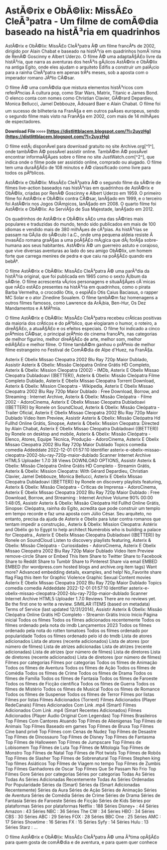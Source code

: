 # AstÃ©rix e ObÃ©lix: MissÃ£o CleÃ³patra - Um filme de comÃ©dia baseado na histÃ³ria em quadrinhos
 
AstÃ©rix e ObÃ©lix: MissÃ£o CleÃ³patra Ã© um filme francÃªs de 2002, dirigido por Alain Chabat e baseado na histÃ³ria em quadrinhos homÃ´nima de RenÃ© Goscinny e Albert Uderzo. O filme Ã© uma adaptaÃ§Ã£o livre da histÃ³ria, que narra as aventuras dos herÃ³is gÃ¡licos AstÃ©rix e ObÃ©lix na antiga Egito, onde eles ajudam o arquiteto Edifis a construir um palÃ¡cio para a rainha CleÃ³patra em apenas trÃªs meses, sob a aposta com o imperador romano JÃºlio CÃ©sar.
 
O filme Ã© uma comÃ©dia que mistura elementos histÃ³ricos com referÃªncias Ã  cultura pop, como Star Wars, Matrix, Titanic e James Bond. O elenco conta com nomes como Christian Clavier, GÃ©rard Depardieu, Monica Bellucci, Jamel Debbouze, Ãdouard Baer e Alain Chabat. O filme foi um sucesso de bilheteria na FranÃ§a e em outros paÃ­ses europeus, sendo o segundo filme mais visto na FranÃ§a em 2002, com mais de 14 milhÃµes de espectadores.
 
**Download File ››››› [https://distlittblacem.blogspot.com/?l=2uyzHg](https://distlittblacem.blogspot.com/?l=2uyzHg)**


 
O filme estÃ¡ disponÃ­vel para download gratuito no site Archive.org[^1^], onde tambÃ©m Ã© possÃ­vel assistir online. TambÃ©m Ã© possÃ­vel encontrar informaÃ§Ãµes sobre o filme no site JustWatch.com[^2^], que indica onde o filme pode ser assistido online, comprado ou alugado. O filme tem uma duraÃ§Ã£o de 108 minutos e Ã© classificado como livre para todos os pÃºblicos.

AstÃ©rix e ObÃ©lix: MissÃ£o CleÃ³patra Ã© o segundo filme da sÃ©rie de filmes live-action baseados nas histÃ³rias em quadrinhos de AstÃ©rix e ObÃ©lix, criadas por RenÃ© Goscinny e Albert Uderzo em 1959. O primeiro filme foi AstÃ©rix e ObÃ©lix contra CÃ©sar, lanÃ§ado em 1999, e o terceiro foi AstÃ©rix nos Jogos OlÃ­mpicos, lanÃ§ado em 2008. O quarto filme foi AstÃ©rix e ObÃ©lix: Ao ServiÃ§o de Sua Majestade, lanÃ§ado em 2012.
 
Os quadrinhos de AstÃ©rix e ObÃ©lix sÃ£o uma das sÃ©ries mais populares e traduzidas do mundo, tendo sido publicados em mais de 100 idiomas e vendido mais de 380 milhÃµes de cÃ³pias. As histÃ³rias se passam na GÃ¡lia do sÃ©culo I a.C., onde uma pequena aldeia resiste Ã  invasÃ£o romana graÃ§as a uma poÃ§Ã£o mÃ¡gica que dÃ¡ forÃ§a sobre-humana aos seus habitantes. AstÃ©rix Ã© um guerreiro astuto e corajoso, que vive diversas aventuras ao lado do seu amigo ObÃ©lix, um homem forte que carrega menires de pedra e que caiu na poÃ§Ã£o quando era bebÃª.
 
O filme AstÃ©rix e ObÃ©lix: MissÃ£o CleÃ³patra Ã© uma parÃ³dia da histÃ³ria original, que foi publicada em 1965 como o sexto Ã¡lbum da sÃ©rie. O filme acrescenta vÃ¡rios personagens e situaÃ§Ãµes cÃ´micas que nÃ£o estÃ£o presentes na histÃ³ria em quadrinhos, como o pirata Barba Vermelha, o crocodilo Otis, o espiÃ£o Otis Caius Baciasus, o rapper MC Solar e o ator Zinedine Soualem. O filme tambÃ©m faz homenagens a outros filmes famosos, como Lawrence da ArÃ¡bia, Ben-Hur, Os Dez Mandamentos e A MÃºmia.

O filme AstÃ©rix e ObÃ©lix: MissÃ£o CleÃ³patra recebeu crÃ­ticas positivas da maioria dos crÃ­ticos e do pÃºblico, que elogiaram o humor, o roteiro, a direÃ§Ã£o, a atuaÃ§Ã£o e os efeitos especiais. O filme foi indicado a cinco prÃªmios CÃ©sar, o principal prÃªmio do cinema francÃªs, nas categorias de melhor figurino, melhor direÃ§Ã£o de arte, melhor som, melhor ediÃ§Ã£o e melhor filme. O filme tambÃ©m ganhou o prÃªmio de melhor filme estrangeiro no Festival de ComÃ©dia de Alpe d'Huez, na FranÃ§a.
 
Asterix E Obelix Missao Cleopatra 2002 Blu Ray 720p Maior Dublado,  Assistir Asterix & Obelix: Missão Cleópatra Online Grátis HD Completo,  Asterix & Obelix: Mission Cleopatra (2002) - IMDb,  Asterix E Obelix Missao Cleopatra Dubladoavi ((BETTER)),  Asterix & Obelix: Missão Cleópatra Filme Completo Dublado,  Asterix E Obelix Missao Cleopatra Torrent Download,  Asterix & Obelix: Mission Cleopatra - Wikipedia,  Asterix E Obelix Missao Cleopatra 2002 Blu Ray 720p Maior Dublado : Free Download, Borrow, and Streaming : Internet Archive,  Asterix & Obelix: Missão Cleópatra - Filme 2002 - AdoroCinema,  Asterix E Obelix Missao Cleopatra Dubladoavi ((BETTER)) by Ronele on SoundCloud,  Asterix & Obelix: Missão Cleópatra - Trailer Oficial,  Asterix E Obelix Missao Cleopatra 2002 Blu Ray 720p Maior Dublado Video Item Preview,  Assistir Asterix & Obelix: Missão Cleópatra Hd Fullhd Online Grátis, Sinopse,  Asterix & Obelix: Mission Cleopatra: Directed by Alain Chabat,  Asterix E Obelix Missao Cleopatra Dubladoavi ((BETTER)) by Ronele on desktop and mobile,  Asterix & Obelix: Missão Cleópatra - Elenco, Atores, Equipe Técnica, Produção - AdoroCinema,  Asterix E Obelix Missao Cleopatra 2002 Blu Ray 720p Maior Dublado Topics comedia comedia Addeddate 2022-12-01 01:57:10 Identifier asterix-e-obelix-missao-cleopatra-2002-blu-ray-720p-maior-dublado Scanner Internet Archive HTML5 Uploader 1.7.0 38 Views DOWNLOAD OPTIONS,  Assistir Asterix & Obelix: Missão Cleópatra Online Grátis HD Completo - Streamin Grátis,  Asterix & Obelix: Mission Cleopatra: With Gérard Depardieu, Christian Clavier, Jamel Debbouze, Monica Bellucci,  Asterix E Obelix Missao Cleopatra Dubladoavi ((BETTER)) by Ronele on discovery playlists featuring,  Asterix & Obelix: Missão Cleópatra - Críticas de Imprensa - AdoroCinema,  Asterix E Obelix Missao Cleopatra 2002 Blu Ray 720p Maior Dublado : Free Download, Borrow, and Streaming : Internet Archive Volume 90% 00:00 1:48:05,  Assistir Asterix & Obelix: Missão Cleópatra Hd Fullhd Online Grátis, Sinopse: Cleópatra, rainha do Egito, acredita que pode construir um templo em tempo recorde e faz uma aposta com Júlio César. Seu arquiteto, no entanto, precisa da ajuda de Asterix e Obelix para lutar contra romanos que tentam impedir a construção.,  Asterix & Obelix: Mission Cleopatra: Astérix and Obélix go to Egypt to help architect Numérobis who is building a palace for Cleopatra.,  Asterix E Obelix Missao Cleopatra Dubladoavi ((BETTER)) by Ronele on SoundCloud Listen to discovery playlists featuring,  Asterix & Obelix: Missão Cleópatra - Curiosidades - AdoroCinema,  Asterix E Obelix Missao Cleopatra 2002 Blu Ray 720p Maior Dublado Video Item Preview remove-circle Share or Embed This Item Share to Twitter Share to Facebook Share to Reddit Share to Tumblr Share to Pinterest Share via email EMBED EMBED (for wordpress.com hosted blogs and archive.org item <description> tags) Want more? Advanced embedding details, examples, and help! No_Favorite share flag Flag this item for Graphic Violence Graphic Sexual Content movies Asterix E Obelix Missao Cleopatra 2002 Blu Ray 720p Maior Dublado Topics comedia comedia Addeddate 2022-12-01 01:57:10 Identifier asterix-e-obelix-missao-cleopatra-2002-blu-ray-720p-maior-dublado Scanner Internet Archive HTML5 Uploader 1.7.0 Reviews There are no reviews yet. Be the first one to write a review. SIMILAR ITEMS (based on metadata) Terms of Service (last updated 12/31/2014), 
Assistir Asterix & Obelix: Missão Cleópatra Online Grátis HD Completo - Streamin Grátis Inicio Inicio Página inicial Todos os filmes Todos os filmes adicionados recentemente Todos os filmes ordenado pela nota do imdb Lançamentos 2023 Todos os filmes ordenado pela nota do rotten tomatoes Todos os filmes ordenado por popularidade Todos os filmes ordenado pelo id do tmdb Lista de atores adicionados Lista de atores (recente adicionados) Lista de atores (por número de filmes) Lista de atrizes adicionadas Lista de atrizes (recente adicionadas) Lista de atrizes (por número de filmes) Lista de diretores Lista de diretores (recente adicionados) Lista de diretores (por número de filmes) Filmes por categorias Filmes por categorias Todos os filmes de Animação Todos os filmes de Aventura Todos os filmes de Ação Todos os filmes de Comédia Todos os filmes de Crime Todos os filmes de Drama Todos os filmes de Família Todos os filmes de Fantasia Todos os filmes de Faroeste Todos os filmes de Ficção científica Todos os filmes de Guerra Todos os filmes de Mistério Todos os filmes de Musical Todos os filmes de Romance Todos os filmes de Suspense Todos os filmes de Terror Filmes por listas Filmes por listas Filmes Adicionados (Torrent) Filmes Adicionados (Player RedeCanais) Filmes Adicionados Com Link .mp4 (Smart) Filmes Adicionados Com Link .mp4 (Smart Recentes Adicionados) Filmes Adicionados (Player Áudio Original Com Legendas) Top Filmes Brasileiros Top Filmes Com Cantores Atuando Top Filmes de Alienígenas Top Filmes de Animais Top Filmes Baseado em games Top Filmes de Bruxa Top Filmes Cine band privê Top Filmes com Cenas de Nudez Top Filmes de Desastre Top Filmes de Dinossauro Top Filmes de Disney Top Filmes de Fantasma Top Filmes de Halloween Top Filmes de Jumpscare Top Filmes de Lobisomem Top Filmes de Luta Top Filmes de Mitologia Top Filmes de Monstro Top Filmes de Natal Top Filmes de Plot twists Top Filmes de Robôs Top Filmes de Slasher Top Filmes de Sobrenatural Top Filmes Stephen king Top filmes Asiáticos Top Filmes de Viagem no tempo Top Filmes de Zumbis Top Filmes Ganhadores de Oscar Top Filmes Que Se Passam No Frio Top Filmes Gore Séries por categorias Séries por categorias Todas As Séries Todas As Séries Adicionadas Recentemente Todas As Séries Ordenadas Por Popularidade Séries da (Smart) Séries da (Smart Adicionadas Recentemente) Séries da Aura Séries de Ação Séries de Animação Séries de Aventura Séries de Comédia Séries de Crime Séries de Drama Séries de Fantasia Séries de Faroeste Séries de Ficção Séries de Kids Séries por plataformas Séries por plataformas Netflix : 188 Séries Disney+ : 44 Séries Amazon : 43 Séries NBC : 36 Séries The CW : 34 Séries HBO : 34 Séries CBS : 30 Séries ABC : 29 Séries FOX : 28 Séries BBC One : 25 Séries AMC : 17 Séries Showtime : 16 Séries FX : 15 Séries Syfy : 14 Séries Hulu : 13 Séries Starz : ...</description>
 
O filme AstÃ©rix e ObÃ©lix: MissÃ£o CleÃ³patra Ã© uma Ã³tima opÃ§Ã£o para quem gosta de comÃ©dia e de aventura, e para quem quer conhece